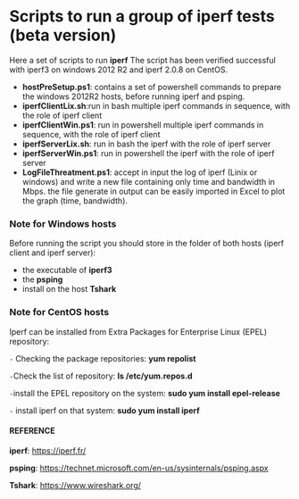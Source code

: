 #  Scripts to run a group of iperf tests (beta version)

Here a set of scripts to run **iperf** 
The script has been verified successful with iperf3 on windows 2012 R2 and iperf 2.0.8 on CentOS.

- **hostPreSetup.ps1**: contains a set of powershell commands  to prepare the windows 2012R2 hosts, before running iperf and psping.
- **iperfClientLix.sh**:run in bash multiple iperf commands in sequence, with the role of iperf client
- **iperfClientWin.ps1**: run in powershell multiple iperf commands in sequence, with the role of iperf client
- **iperfServerLix.sh**: run in bash the iperf with the role of iperf server
- **iperfServerWin.ps1**: run in powershell the iperf with the role of iperf server
- **LogFileThreatment.ps1**: accept in input the log of iperf (Linix or windows) and write a new file containing only time and bandwidth in Mbps. the file generate in output can be easily imported in Excel to plot the graph (time, bandwidth). 


###  Note for Windows hosts

Before running the script you should store in the folder of both hosts (iperf client and iperf server):

- the executable of **iperf3**
- the **psping**
- install on the host **Tshark**


###  Note for CentOS hosts

Iperf can be installed from Extra Packages for Enterprise Linux (EPEL) repository:

``-`` Checking the package repositories:
**yum repolist**

``-``Check the list of repository:
**ls /etc/yum.repos.d**

``-``install the EPEL repository on the system: **sudo yum install epel-release**

``-`` install iperf on that system:
**sudo yum install iperf**


####  REFERENCE

**iperf**: https://iperf.fr/

**psping**: https://technet.microsoft.com/en-us/sysinternals/psping.aspx

**Tshark**: https://www.wireshark.org/



